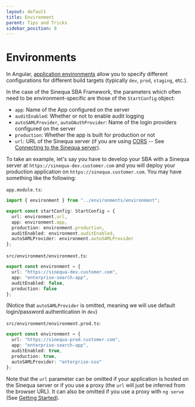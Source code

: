```yaml
---
layout: default
title: Environment
parent: Tips and Tricks
sidebar_position: 8
---
```


# Environments

In Angular, [application environments](https://angular.io/guide/build) allow you to specify different configurations for different build targets (typically `dev`, `prod`, `staging`, etc.).

In the case of the Sinequa SBA Framework, the parameters which often need to be environment-specific are those of the `StartConfig` object:

- `app`: Name of the App configured on the server
- `auditEnabled`: Whether or not to enable audit logging
- `autoSAMLProvider`, `autoOAuthProvider`: Name of the login providers configured on the server
- `production`: Whether the app is built for production or not
- `url`: URL of the Sinequa server (if you are using [CORS](https://developer.mozilla.org/en-US/docs/Web/HTTP/CORS) -- See [Connecting to the Sinequa server](/guides/3-development.md#connecting-to-the-sinequa-server)).

To take an example, let's say you have to develop your SBA with a Sinequa server at `https://sinequa-dev.customer.com` and you will deploy your production application on `https://sinequa.customer.com`. You may have something like the following:

`app.module.ts`:

```ts
import { environment } from "../environments/environment";

export const startConfig: StartConfig = {
  url: environment.url,
  app: environment.app,
  production: environment.production,
  auditEnabled: environment.auditEnabled,
  autoSAMLProvider: environment.autoSAMLProvider
};
```

`src/environment/environment.ts`:

```ts
export const environment = {
  url: "https://sinequa-dev.customer.com",
  app: "enterprise-search-app",
  auditEnabled: false,
  production: false
};
```

(Notice that `autoSAMLProvider` is omitted, meaning we will use default login/password authentication in `dev`)

`src/environment/environment.prod.ts`:

```ts
export const environment = {
  url: "https://sinequa-prod.customer.com",
  app: "enterprise-search-app",
  auditEnabled: true,
  production: true,
  autoSAMLProvider: "enterprise-sso"
};
```

Note that the `url` parameter can be omitted if your application is hosted on the Sinequa server or if you use a proxy (the `url` will just be inferred from the browser URL). It can also be omitted if you use a proxy with `ng serve` (See [Getting Started](/docs/getting-started.md#develop-an-application)).
